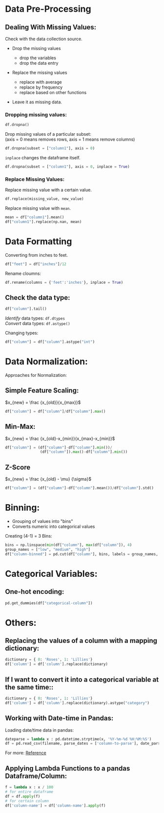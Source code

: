# Data Pre-Processing

## Dealing With Missing Values:

Check with the data collection source.

- Drop the missing values
    - drop the variables
    - drop the data entry

- Replace the missing values
    - replace with average
    - replace by frequency
    - replace based on other functions

- Leave it as missing data.

### Dropping missing values:

```python
df.dropna()
```

Drop missing values of a particular subset:  
(axis = 0 means removes rows, axis = 1 means remove columns)

```python
df.dropna(subset = ["column1"], axis = 0)
```

```inplace``` changes the dataframe itself.

```python
df.dropna(subset = ["column1"], axis = 0, inplace = True)
```

### Replace Missing Values:

Replace missing value with a certain value.

```python
df.replace(missing_value, new_value)
```
Replace missing value with ```mean```.

```python
mean = df["column1"].mean()
df["column1"].replace(np.nan, mean)
```

# Data Formatting

Converting from inches to feet.

```python
df["feet"] = df["inches"]/12
```

Rename cloumns:

```python
df.rename(columns = {'feet':'inches'}, inplace = True)
```

## Check the data type:

```python
df["column"].tail()
```
*Identify* data types: ```df.dtypes```  
*Convert* data types: ```df.astype()``` 

Changing types:
```python
df["column"] = df["column"].astype("int")
```

# Data Normalization:

Approaches for Normalization:

## Simple Feature Scaling:

$x_{new} = \frac {x_{old}}{x_{max}}$

```python
df["column"] = df["column"]/df["column"].max()
```

## Min-Max:

$x_{new} = \frac {x_{old}-x_{min}}{x_{max}-x_{min}}$

```python
df["column"] = (df["column"]-df["column"].min())/
                (df["column"]).max()-df["column"].min())
```

## Z-Score

$x_{new} = \frac {x_{old} - \mu} {\sigma}$

```python
df["column"] = (df["column"]-df["column"].mean())/df["column"].std()
```

# Binning:

- Grouping of values into "bins"
- Converts numeric into categorical values

Creating (4-1) = 3 Bins:

```python
bins = np.linspace(min(df["column"], max(df["column"]), 4)
group_names = ["low", "medium", "high"]
df["column-binned"] = pd.cut(df["column"], bins, labels = group_names, include_lowest = True)
```

# Categorical Variables:

## One-hot encoding:

```python
pd.get_dummies(df["categorical-column"])
```

# Others:

## Replacing the values of a column with a mapping dictionary:

```python
dictionary = { 0: 'Roses', 1: 'Lillies'}
df['column'] = df['column'].replace(dictionary)

```

## If I want to convert it into a categorical variable at the same time::


```python
dictionary = { 0: 'Roses', 1: 'Lillies'}
df['column'] = df['column'].replace(dictionary).astype("category")

```

## Working with Date-time in Pandas:

Loading date/time data in pandas:

```python
dateparse = lambda x : pd.datetime.strptime(x, '%Y-%m-%d %H:%M:%S')
df = pd.read_csv(filename, parse_dates = ['column-to-parse'], date_parser = dateparse)
```

For more: [Reference](https://stackoverflow.com/questions/17465045/can-pandas-automatically-recognize-dates)

## Applying Lambda Functions to a pandas Dataframe/Column:

```python
f = lambda x : x / 100
# for entire dataframe
df = df.apply(f)
# for certain column
df['column-name'] = df['column-name'].apply(f)
```